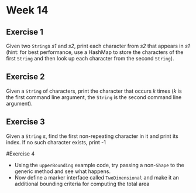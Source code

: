 # Week 14
## Exercise 1
Given two `String`s *s1* and *s2*, print each character from *s2* that appears in *s1* (hint: for best performance, use a HashMap to store the characters of the first `String` and then look up each character from the second `String`).

## Exercise 2
Given a `String` of characters, print the character that occurs *k* times (*k* is the first command line argument, the `String` is the second command line argument).

## Exercise 3
Given a `String` *s*, find the first non-repeating character in it and print its index. If no such character exists, print -1

#Exercise 4
- Using the `upperBounding` example code, try passing a non-`Shape` to the generic method and see what happens.
- Now define a marker interface called `TwoDimensional` and make it an additional bounding criteria for computing the total area
